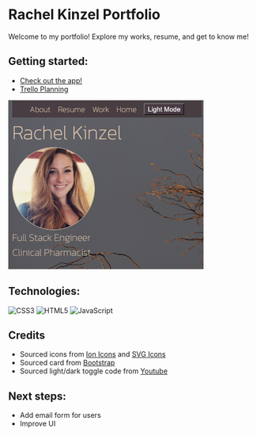 # Rachel Kinzel Portfolio

Welcome to my portfolio! Explore my works, resume, and get to know me!



## Getting started: 
* [Check out the app!](https://rachelkinzel-portfolio.netlify.app/)
* [Trello Planning]( https://trello.com/b/DctlU2a6/rachel-kinzels-portfolio)

![portfolio-screenshot](./assets/new-main.png "Portfolio")

## Technologies: 
![CSS3](https://img.shields.io/badge/css3-%231572B6.svg?style=for-the-badge&logo=css3&logoColor=white)
![HTML5](https://img.shields.io/badge/html5-%23E34F26.svg?style=for-the-badge&logo=html5&logoColor=white)
![JavaScript](https://img.shields.io/badge/javascript-%23323330.svg?style=for-the-badge&logo=javascript&logoColor=%23F7DF1E)

## Credits
* Sourced icons from [Ion Icons](https://ionic.io/ionicons) and [SVG Icons](https://www.svgrepo.com/)
* Sourced card from [Bootstrap](https://getbootstrap.com/docs/4.0/components/card/)
* Sourced light/dark toggle code from [Youtube](https://www.youtube.com/watch?v=W8vzyFFia6Q&list=PL2Kp3FX7ViJhG0pEPC-ysHuQEV_KdQItr&index=42&t=1600s)

## Next steps: 
* Add email form for users
* Improve UI 


